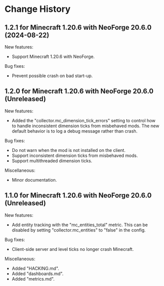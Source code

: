 Change History
==============


1.2.1 for Minecraft 1.20.6 with NeoForge 20.6.0 (2024-08-22)
------------------------------------------------------------

New features:

- Support Minecraft 1.20.6 with NeoForge.

Bug fixes:

- Prevent possible crash on bad start-up.


1.2.0 for Minecraft 1.20.6 with NeoForge 20.6.0 (Unreleased)
------------------------------------------------------------

New features:

- Added the "collector.mc_dimension_tick_errors" setting to control how to handle inconsistent dimension ticks from misbehaved mods. The new default behavior is to log a debug message rather than crash.

Bug fixes:

- Do not warn when the mod is not installed on the client.
- Support inconsistent dimension ticks from misbehaved mods.
- Support multithreaded dimension ticks.

Miscellaneous:

- Minor documentation.


1.1.0 for Minecraft 1.20.6 with NeoForge 20.6.0 (Unreleased)
------------------------------------------------------------

New features:

- Add entity tracking with the "mc_entities_total" metric. This can be disabled by setting "collector.mc_entities" to "false" in the config.

Bug fixes:

- Client-side server and level ticks no longer crash Minecraft.

Miscellaneous:

- Added "HACKING.md".
- Added "dashboards.md".
- Added "metrics.md".
